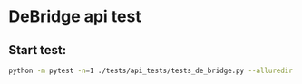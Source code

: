# DeBridge api test

## Start test:

```bash
python -m pytest -n=1 ./tests/api_tests/tests_de_bridge.py --alluredir allure-results
```